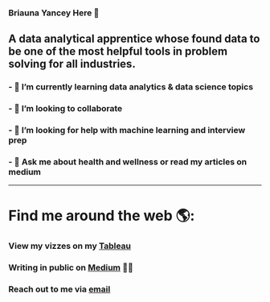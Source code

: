 ### Briauna Yancey Here 👋

##  A data analytical apprentice whose found data to be one of the most helpful tools in problem solving for all industries.

### - 🌱 I’m currently learning data analytics & data science topics
### - 👯 I’m looking to collaborate
### - 🤔 I’m looking for help with machine learning and interview prep
### - 💬 Ask me about health and wellness or read my articles on medium
___________________________________________________________________________
# Find me around the web 🌎:
### View my vizzes on my [Tableau](https://public.tableau.com/app/profile/briauna.yancey/vizzes) 
### Writing in public on [Medium](https://medium.com/@theboddess) ✍🏽
### Reach out to me via [email](mailto:briaunayancey@gmail.com)
